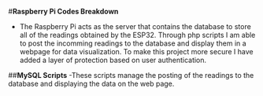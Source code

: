 #**Raspberry Pi Codes Breakdown**
- The Raspberry Pi acts as the server that contains the database to store all of the readings obtained by the ESP32.
Through php scripts I am able to post the incomming readings to the database and display them in a webpage for data
visualization. To make this project more secure I have added a layer of protection based on user authentication.

##**MySQL Scripts**
-These scripts manage the posting of the readings to the database and displaying the data on the web page.
